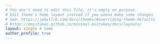```yaml
---
# You don't need to edit this file, it's empty on purpose.
# Edit theme's home layout instead if you wanna make some changes
# See: https://jekyllrb.com/docs/themes/#overriding-theme-defaults
# https://mmistakes.github.io/minimal-mistakes/docs/layouts/
layout: single # home
author_profile: true
---
```

